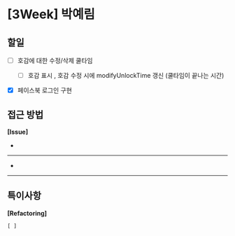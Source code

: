 # [3Week] 박예림

## 할일

- [ ] 호감에 대한 수정/삭제 쿨타임
  - [ ] 호감 표시 , 호감 수정 시에 modifyUnlockTime 갱신 (쿨타임이 끝나는 시간)
- [x] 페이스북 로그인 구현


## 접근 방법

**[Issue]**

- 

---

- 
---

## 특이사항

**[Refactoring]**

    [ ] 